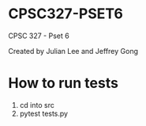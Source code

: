 # CPSC327-PSET6
CPSC 327 - Pset 6

Created by Julian Lee and Jeffrey Gong

# How to run tests

1. cd into src
2. pytest tests.py
